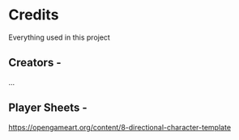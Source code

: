 # Credits
Everything used in this project

## Creators -
...

## Player Sheets -
https://opengameart.org/content/8-directional-character-template